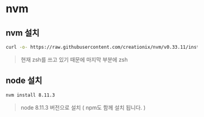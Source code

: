 # nvm

## nvm 설치
```bash
curl -o- https://raw.githubusercontent.com/creationix/nvm/v0.33.11/install.sh | zsh
```
>  현재 zsh를 쓰고 있기 때문에 마지막 부분에 zsh

## node 설치
```bash
nvm install 8.11.3
```
> node 8.11.3 버전으로 설치 ( npm도 함께 설치 됩니다. )